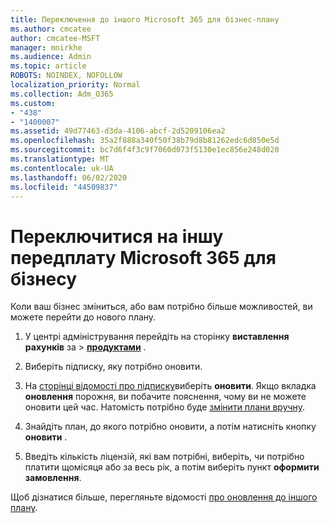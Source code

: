 ```yaml
---
title: Переключення до іншого Microsoft 365 для бізнес-плану
ms.author: cmcatee
author: cmcatee-MSFT
manager: mnirkhe
ms.audience: Admin
ms.topic: article
ROBOTS: NOINDEX, NOFOLLOW
localization_priority: Normal
ms.collection: Adm_O365
ms.custom:
- "438"
- "1400007"
ms.assetid: 49d77463-d3da-4106-abcf-2d5209106ea2
ms.openlocfilehash: 35a2f888a340f50f38b79d8b81262edc6d850e5d
ms.sourcegitcommit: bc7d6f4f3c9f7060d073f5130e1ec856e248d020
ms.translationtype: MT
ms.contentlocale: uk-UA
ms.lasthandoff: 06/02/2020
ms.locfileid: "44509837"
---
```

# <a name="switch-to-a-different-microsoft-365-for-business-subscription"></a>Переключитися на іншу передплату Microsoft 365 для бізнесу

Коли ваш бізнес зміниться, або вам потрібно більше можливостей, ви можете перейти до нового плану.
  
1. У центрі адміністрування перейдіть на сторінку **виставлення рахунків** за \> **[продуктами](https://go.microsoft.com/fwlink/p/?linkid=842054)** .

2. Виберіть підписку, яку потрібно оновити.

3. На [сторінці відомості про підписку](https://admin.microsoft.com/AdminPortal/Home#/subscriptions/webdirect%252F0dbaa202-d590-4529-98c2-a5e2ebaac702)виберіть **оновити**.  Якщо вкладка **оновлення** порожня, ви побачите пояснення, чому ви не можете оновити цей час. Натомість потрібно буде [змінити плани вручну](https://docs.microsoft.com/microsoft-365/commerce/subscriptions/change-plans-manually?view=o365-worldwide).

4. Знайдіть план, до якого потрібно оновити, а потім натисніть кнопку **оновити** .

5. Введіть кількість ліцензій, які вам потрібні, виберіть, чи потрібно платити щомісяця або за весь рік, а потім виберіть пункт **оформити замовлення**.

Щоб дізнатися більше, перегляньте відомості [про оновлення до іншого плану](https://docs.microsoft.com/microsoft-365/commerce/subscriptions/upgrade-to-different-plan).
